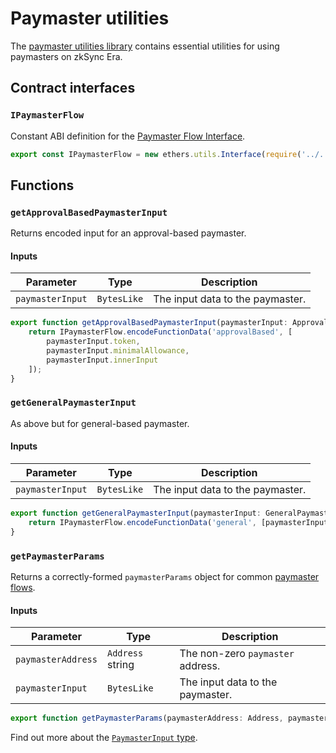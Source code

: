 # Paymaster utilities

The [paymaster utilities library](https://github.com/matter-labs/zksync-era/blob/main/sdk/zksync-web3.js/src/paymaster-utils.ts) contains essential utilities for using paymasters on zkSync Era.

## Contract interfaces

### `IPaymasterFlow`

Constant ABI definition for the [Paymaster Flow Interface](https://github.com/matter-labs/era-contracts/blob/36fe0fd11aeb2cfe88139e7e09d59a25366668d6/zksync/contracts/interfaces/IPaymasterFlow.sol).

```typescript
export const IPaymasterFlow = new ethers.utils.Interface(require('../../abi/IPaymasterFlow.json').abi);
```

## Functions

### `getApprovalBasedPaymasterInput`

Returns encoded input for an approval-based paymaster.

#### Inputs

| Parameter           | Type                    | Description                     |
| ------------------- | ----------------------- | ------------------------------- |
| `paymasterInput`    | `BytesLike`             | The input data to the paymaster.|

```ts
export function getApprovalBasedPaymasterInput(paymasterInput: ApprovalBasedPaymasterInput): BytesLike {
    return IPaymasterFlow.encodeFunctionData('approvalBased', [
        paymasterInput.token,
        paymasterInput.minimalAllowance,
        paymasterInput.innerInput
    ]);
}
```

### `getGeneralPaymasterInput`

As above but for general-based paymaster.
#### Inputs

| Parameter           | Type                    | Description                     |
| ------------------- | ----------------------- | ------------------------------- |
| `paymasterInput`    | `BytesLike`             | The input data to the paymaster.|

```ts
export function getGeneralPaymasterInput(paymasterInput: GeneralPaymasterInput): BytesLike {
    return IPaymasterFlow.encodeFunctionData('general', [paymasterInput.innerInput]);
}
```

### `getPaymasterParams`

Returns a correctly-formed `paymasterParams` object for common [paymaster flows](../../dev/developer-guides/aa.md#built-in-paymaster-flows).


#### Inputs

| Parameter           | Type                    | Description                       |
| ------------------- | ----------------------- | --------------------------------  |
| `paymasterAddress`  | `Address` string        | The non-zero `paymaster` address. |
| `paymasterInput`    | `BytesLike`             | The input data to the paymaster.  |


```typescript
export function getPaymasterParams(paymasterAddress: Address, paymasterInput: PaymasterInput): PaymasterParams
```

Find out more about the [`PaymasterInput` type](./types.md). 